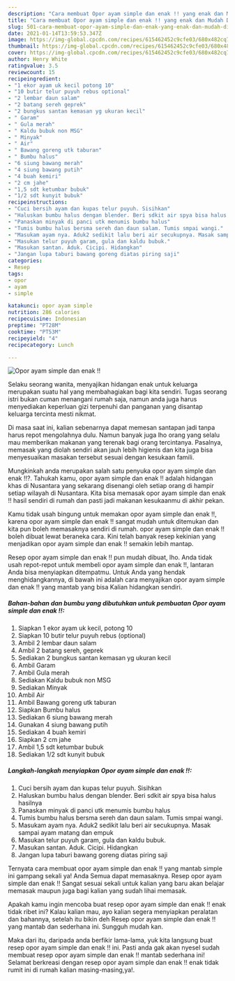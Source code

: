 ```yaml
---
description: "Cara membuat Opor ayam simple dan enak !! yang enak dan Mudah Dibuat"
title: "Cara membuat Opor ayam simple dan enak !! yang enak dan Mudah Dibuat"
slug: 501-cara-membuat-opor-ayam-simple-dan-enak-yang-enak-dan-mudah-dibuat
date: 2021-01-14T13:59:53.347Z
image: https://img-global.cpcdn.com/recipes/615462452c9cfe03/680x482cq70/opor-ayam-simple-dan-enak-foto-resep-utama.jpg
thumbnail: https://img-global.cpcdn.com/recipes/615462452c9cfe03/680x482cq70/opor-ayam-simple-dan-enak-foto-resep-utama.jpg
cover: https://img-global.cpcdn.com/recipes/615462452c9cfe03/680x482cq70/opor-ayam-simple-dan-enak-foto-resep-utama.jpg
author: Henry White
ratingvalue: 3.5
reviewcount: 15
recipeingredient:
- "1 ekor ayam uk kecil potong 10"
- "10 butir telur puyuh rebus optional"
- "2 lembar daun salam"
- "2 batang sereh geprek"
- "2 bungkus santan kemasan yg ukuran kecil"
- " Garam"
- " Gula merah"
- " Kaldu bubuk non MSG"
- " Minyak"
- " Air"
- " Bawang goreng utk taburan"
- " Bumbu halus"
- "6 siung bawang merah"
- "4 siung bawang putih"
- "4 buah kemiri"
- "2 cm jahe"
- "1,5 sdt ketumbar bubuk"
- "1/2 sdt kunyit bubuk"
recipeinstructions:
- "Cuci bersih ayam dan kupas telur puyuh. Sisihkan"
- "Haluskan bumbu halus dengan blender. Beri sdkit air spya bisa halus hasilnya"
- "Panaskan minyak di panci utk menumis bumbu halus"
- "Tumis bumbu halus bersma sereh dan daun salam. Tumis smpai wangi."
- "Masukam ayam nya. Aduk2 sedikit lalu beri air secukupnya. Masak sampai ayam matang dan empuk"
- "Masukan telur puyuh garam, gula dan kaldu bubuk."
- "Masukan santan. Aduk. Cicipi. Hidangkan"
- "Jangan lupa taburi bawang goreng diatas piring saji"
categories:
- Resep
tags:
- opor
- ayam
- simple

katakunci: opor ayam simple 
nutrition: 286 calories
recipecuisine: Indonesian
preptime: "PT28M"
cooktime: "PT53M"
recipeyield: "4"
recipecategory: Lunch

---
```



![Opor ayam simple dan enak !!](https://img-global.cpcdn.com/recipes/615462452c9cfe03/680x482cq70/opor-ayam-simple-dan-enak-foto-resep-utama.jpg)

Selaku seorang wanita, menyajikan hidangan enak untuk keluarga merupakan suatu hal yang membahagiakan bagi kita sendiri. Tugas seorang istri bukan cuman menangani rumah saja, namun anda juga harus menyediakan keperluan gizi terpenuhi dan panganan yang disantap keluarga tercinta mesti nikmat.

Di masa  saat ini, kalian sebenarnya dapat memesan santapan jadi tanpa harus repot mengolahnya dulu. Namun banyak juga lho orang yang selalu mau memberikan makanan yang terenak bagi orang tercintanya. Pasalnya, memasak yang diolah sendiri akan jauh lebih higienis dan kita juga bisa menyesuaikan masakan tersebut sesuai dengan kesukaan famili. 



Mungkinkah anda merupakan salah satu penyuka opor ayam simple dan enak !!?. Tahukah kamu, opor ayam simple dan enak !! adalah hidangan khas di Nusantara yang sekarang disenangi oleh setiap orang di hampir setiap wilayah di Nusantara. Kita bisa memasak opor ayam simple dan enak !! hasil sendiri di rumah dan pasti jadi makanan kesukaanmu di akhir pekan.

Kamu tidak usah bingung untuk memakan opor ayam simple dan enak !!, karena opor ayam simple dan enak !! sangat mudah untuk ditemukan dan kita pun boleh memasaknya sendiri di rumah. opor ayam simple dan enak !! boleh dibuat lewat beraneka cara. Kini telah banyak resep kekinian yang menjadikan opor ayam simple dan enak !! semakin lebih mantap.

Resep opor ayam simple dan enak !! pun mudah dibuat, lho. Anda tidak usah repot-repot untuk membeli opor ayam simple dan enak !!, lantaran Anda bisa menyiapkan ditempatmu. Untuk Anda yang hendak menghidangkannya, di bawah ini adalah cara menyajikan opor ayam simple dan enak !! yang mantab yang bisa Kalian hidangkan sendiri.

<!--inarticleads1-->

##### Bahan-bahan dan bumbu yang dibutuhkan untuk pembuatan Opor ayam simple dan enak !!:

1. Siapkan 1 ekor ayam uk kecil, potong 10
1. Siapkan 10 butir telur puyuh rebus (optional)
1. Ambil 2 lembar daun salam
1. Ambil 2 batang sereh, geprek
1. Sediakan 2 bungkus santan kemasan yg ukuran kecil
1. Ambil  Garam
1. Ambil  Gula merah
1. Sediakan  Kaldu bubuk non MSG
1. Sediakan  Minyak
1. Ambil  Air
1. Ambil  Bawang goreng utk taburan
1. Siapkan  Bumbu halus
1. Sediakan 6 siung bawang merah
1. Gunakan 4 siung bawang putih
1. Sediakan 4 buah kemiri
1. Siapkan 2 cm jahe
1. Ambil 1,5 sdt ketumbar bubuk
1. Sediakan 1/2 sdt kunyit bubuk




<!--inarticleads2-->

##### Langkah-langkah menyiapkan Opor ayam simple dan enak !!:

1. Cuci bersih ayam dan kupas telur puyuh. Sisihkan
1. Haluskan bumbu halus dengan blender. Beri sdkit air spya bisa halus hasilnya
1. Panaskan minyak di panci utk menumis bumbu halus
1. Tumis bumbu halus bersma sereh dan daun salam. Tumis smpai wangi.
1. Masukam ayam nya. Aduk2 sedikit lalu beri air secukupnya. Masak sampai ayam matang dan empuk
1. Masukan telur puyuh garam, gula dan kaldu bubuk.
1. Masukan santan. Aduk. Cicipi. Hidangkan
1. Jangan lupa taburi bawang goreng diatas piring saji




Ternyata cara membuat opor ayam simple dan enak !! yang mantab simple ini gampang sekali ya! Anda Semua dapat memasaknya. Resep opor ayam simple dan enak !! Sangat sesuai sekali untuk kalian yang baru akan belajar memasak maupun juga bagi kalian yang sudah lihai memasak.

Apakah kamu ingin mencoba buat resep opor ayam simple dan enak !! enak tidak ribet ini? Kalau kalian mau, ayo kalian segera menyiapkan peralatan dan bahannya, setelah itu bikin deh Resep opor ayam simple dan enak !! yang mantab dan sederhana ini. Sungguh mudah kan. 

Maka dari itu, daripada anda berfikir lama-lama, yuk kita langsung buat resep opor ayam simple dan enak !! ini. Pasti anda gak akan nyesel sudah membuat resep opor ayam simple dan enak !! mantab sederhana ini! Selamat berkreasi dengan resep opor ayam simple dan enak !! enak tidak rumit ini di rumah kalian masing-masing,ya!.

